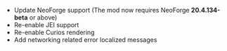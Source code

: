 * Update NeoForge support (The mod now requires NeoForge **20.4.134-beta** or above)
* Re-enable JEI support
* Re-enable Curios rendering
* Add networking related error localized messages
